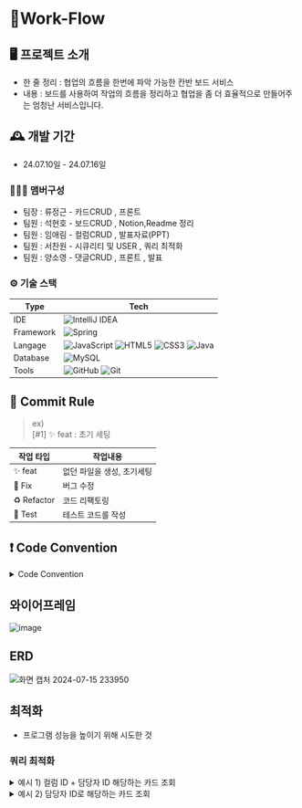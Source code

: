 # 🐺Work-Flow



## 🖥️ 프로젝트 소개
- 한 줄 정리 : 협업의 흐름을 한번에 파악 가능한 칸반 보드 서비스
- 내용 : 보드를 사용하여 작업의 흐름을 정리하고 협업을 좀 더 효율적으로 만들어주는 엄청난 서비스입니다.

## 🕰️ 개발 기간
* 24.07.10일 - 24.07.16일

### 🧑‍🤝‍🧑 맴버구성
- 팀장  : 류정근 - 카드CRUD , 프론트
- 팀원 : 석현호 - 보드CRUD , Notion,Readme 정리
- 팀원 : 임애림 - 컬럼CRUD , 발표자료(PPT)
- 팀원 : 서찬원 - 시큐리티 및 USER , 쿼리 최적화
- 팀원 : 양소영 - 댓글CRUD , 프론트 , 발표


### ⚙️ 기술 스택

| Type      | Tech                                                                                                                                                                                                                                                                                                                                                |
| ---------- |-----------------------------------------------------------------------------------------------------------------------------------------------------------------------------------------------------------------------------------------------------------------------------------------------------------------------------------------------------|
| IDE        | ![IntelliJ IDEA](https://img.shields.io/badge/IntelliJIDEA-000000.svg?style=for-the-badge&logo=intellij-idea&logoColor=white)                                                                                                                                                                                                                       |
| Framework        | ![Spring](https://img.shields.io/badge/SpringBoot-%236DB33F.svg?style=for-the-badge&logo=spring&logoColor=white)                                                                                                                                                                                                                                    |
| Langage      | ![JavaScript](https://img.shields.io/badge/javascript-%23323330.svg?style=for-the-badge&logo=javascript&logoColor=%23F7DF1E) ![HTML5](https://img.shields.io/badge/html5-%23E34F26.svg?style=for-the-badge&logo=html5&logoColor=white) ![CSS3](https://img.shields.io/badge/css3-%231572B6.svg?style=for-the-badge&logo=css3&logoColor=white)   ![Java](https://img.shields.io/badge/java-%23ED8B00.svg?style=for-the-badge&logo=openjdk&logoColor=white)    |
| Database   | ![MySQL](https://img.shields.io/badge/mysql-4479A1.svg?style=for-the-badge&logo=mysql&logoColor=white)                                                                                                                                                                                                                                              |
| Tools   | ![GitHub](https://img.shields.io/badge/github-%23121011.svg?style=for-the-badge&logo=github&logoColor=white)  ![Git](https://img.shields.io/badge/git-%23F05033.svg?style=for-the-badge&logo=git&logoColor=white)                                                                                                                                   |

##  📩 Commit Rule

> ex)  
> [#1] ✨ feat : 초기 세팅

| 작업 타입       | 작업내용            |
|-------------|-----------------|
| ✨ feat      | 없던 파일을 생성, 초기세팅 |
| 🐛 Fix      | 버그 수정           |
| ♻️ Refactor | 코드 리팩토링         |
| 🍻 Test      | 테스트 코드를 작성      |


##  ❗ Code Convention
<details>
<summary>Code Convention</summary>
<p>

![코드 컨벤션1](https://github.com/user-attachments/assets/f372de89-d70e-4160-9ece-908398d685b3)|![코드 컨벤션 2](https://github.com/user-attachments/assets/ba0d4aa8-78b6-4486-a56e-8af4af2b2315)|
|:---:|:---:|
|![코드 컨벤션 3](https://github.com/user-attachments/assets/9cfdc8ff-195d-409b-833e-d2d7b16213ab)|![코드 컨벤션4](https://github.com/user-attachments/assets/449181b1-afd3-4b91-8cfe-50221e44216f)|

<p>
</details>




##  와이어프레임
![image](https://github.com/b-14-team/main_repo/assets/161789810/feb83e5e-1c67-4fc5-87c6-e63970e0a3b8)

## ERD
![화면 캡처 2024-07-15 233950](https://github.com/user-attachments/assets/1f70f7b8-d5ff-491c-a22d-70feafb4141f)

## 최적화
- 프로그램 성능을 높이기 위해 시도한 것

### 쿼리 최적화

<details>
<summary>예시 1) 컬럼 ID + 담당자 ID 해당하는 카드 조회</summary>

- 환경 : 400만 카드 데이터
- 찾은 데이터 수 4 row
- 조건 : 컬럼 ID + 담당자 ID
- 최적화 방법 : 인덱싱
![img_2.png](img_2.png)
- 비교 : 
- 최적화 전
![img_3.png](img_3.png)
- 작업 시간 **3s 492 ms**
- 최적화 후
![img_1.png](img_1.png)
- 작업 시간 **24ms**
- 
</details>

<details>

<summary>예시 2) 담당자 ID로 해당하는 카드 조회</summary>

- 환경 : 400만 카드 데이터
- 찾은 데이터 수 4 row
- 조건 : 담당자 ID
- 최적화 방법 : 인덱싱
![img_4.png](img_4.png)
- 비교 :
- 최적화 전
![img_5.png](img_5.png)
- 작업 시간 **281 ms**
- 최적화 후
![img_6.png](img_6.png)
- 작업 시간 **18ms**

</details>

<p>
